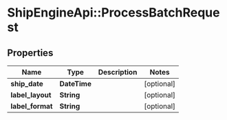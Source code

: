 # ShipEngineApi::ProcessBatchRequest

## Properties
Name | Type | Description | Notes
------------ | ------------- | ------------- | -------------
**ship_date** | **DateTime** |  | [optional] 
**label_layout** | **String** |  | [optional] 
**label_format** | **String** |  | [optional] 


